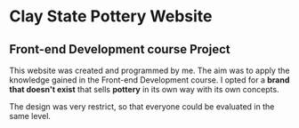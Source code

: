# Clay State Pottery Website
## Front-end Development course Project

This website was created and programmed by me. The aim was to apply the knowledge gained in the Front-end Development course. I opted for a **brand that doesn't exist** that sells **pottery** in its own way with its own concepts.

The design was very restrict, so that everyone could be evaluated in the same level.
